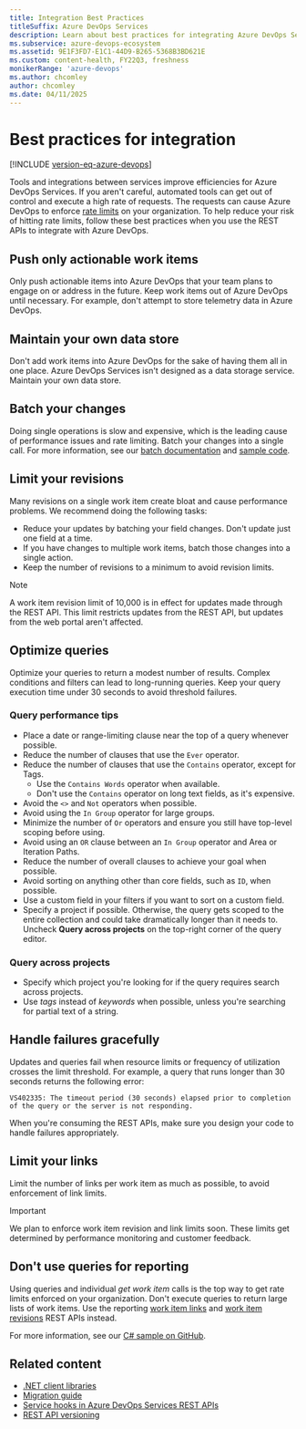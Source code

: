 ```yaml
---
title: Integration Best Practices
titleSuffix: Azure DevOps Services 
description: Learn about best practices for integrating Azure DevOps Services.
ms.subservice: azure-devops-ecosystem
ms.assetid: 9E1F3FD7-E1C1-44D9-B265-5368B3BD621E
ms.custom: content-health, FY22Q3, freshness
monikerRange: 'azure-devops'
ms.author: chcomley
author: chcomley
ms.date: 04/11/2025
---
```


<!--- Supports FWLINK:  https://go.microsoft.com/fwlink/?LinkId=692096   --> 

# Best practices for integration

[!INCLUDE [version-eq-azure-devops](../../includes/version-eq-azure-devops.md)]

Tools and integrations between services improve efficiencies for Azure DevOps Services. If you aren't careful, automated tools can get out of control and execute a high rate of requests. The requests can cause Azure DevOps to enforce [rate limits](./rate-limits.md) on your organization. To help reduce your risk of hitting rate limits, follow these best practices when you use the REST APIs to integrate with Azure DevOps.

## Push only actionable work items

Only push actionable items into Azure DevOps that your team plans to engage on or address in the future. Keep work items out of Azure DevOps until necessary. For example, don't attempt to store telemetry data in Azure DevOps.

## Maintain your own data store

Don't add work items into Azure DevOps for the sake of having them all in one place. Azure DevOps Services isn't designed as a data storage service. Maintain your own data store.

## Batch your changes

Doing single operations is slow and expensive, which is the leading cause of performance issues and rate limiting. Batch your changes into a single call. For more information, see our [batch documentation](/previous-versions/azure/devops/integrate/previous-apis/wit/batch) and [sample code](/previous-versions/azure/devops/integrate/previous-apis/wit/samples).

## Limit your revisions

Many revisions on a single work item create bloat and cause performance problems. We recommend doing the following tasks:

* Reduce your updates by batching your field changes. Don't update just one field at a time.
* If you have changes to multiple work items, batch those changes into a single action.
* Keep the number of revisions to a minimum to avoid revision limits.

> [!NOTE]
> A work item revision limit of 10,000 is in effect for updates made through the REST API. This limit restricts updates from the REST API, but updates from the web portal aren't affected.  

## Optimize queries

Optimize your queries to return a modest number of results. Complex conditions and filters can lead to long-running queries. Keep your query execution time under 30 seconds to avoid threshold failures.

### Query performance tips

* Place a date or range-limiting clause near the top of a query whenever possible.
* Reduce the number of clauses that use the `Ever` operator.
* Reduce the number of clauses that use the `Contains` operator, except for Tags.
    - Use the `Contains Words` operator when available.
    - Don't use the `Contains` operator on long text fields, as it's expensive.
* Avoid the `<>` and `Not` operators when possible.
* Avoid using the `In Group` operator for large groups.
* Minimize the number of `Or` operators and ensure you still have top-level scoping before using.
* Avoid using an `OR` clause between an `In Group` operator and Area or Iteration Paths.
* Reduce the number of overall clauses to achieve your goal when possible.
* Avoid sorting on anything other than core fields, such as `ID`, when possible.
* Use a custom field in your filters if you want to sort on a custom field.
* Specify a project if possible. Otherwise, the query gets scoped to the entire collection and could take dramatically longer than it needs to. Uncheck **Query across projects** on the top-right corner of the query editor.

### Query across projects

* Specify which project you're looking for if the query requires search across projects.
* Use *tags* instead of *keywords* when possible, unless you're searching for partial text of a string.

## Handle failures gracefully

Updates and queries fail when resource limits or frequency of utilization crosses the limit threshold. For example, a query that runs longer than 30 seconds returns the following error:

`VS402335: The timeout period (30 seconds) elapsed prior to completion of the query or the server is not responding.`

When you're consuming the REST APIs, make sure you design your code to handle failures appropriately.

## Limit your links

Limit the number of links per work item as much as possible, to avoid enforcement of link limits.

> [!IMPORTANT]
> We plan to enforce work item revision and link limits soon. These limits get determined by performance monitoring and customer feedback.

## Don't use queries for reporting

Using queries and individual *get work item* calls is the top way to get rate limits enforced on your organization. Don't execute queries to return large lists of work items. Use the reporting [work item links](/rest/api/azure/devops/wit/reporting%20work%20item%20links) and [work item revisions](/rest/api/azure/devops/wit/reporting%20work%20item%20revisions) REST APIs instead.

For more information, see our [C# sample on GitHub](https://github.com/sferg-msft/vsts-wit-reporting-example).

## Related content

- [.NET client libraries](dotnet-client-libraries.md)
- [Migration guide](migration-guide.md)
- [Service hooks in Azure DevOps Services REST APIs](/service-hooks/overview.md)
- [REST API versioning](rest-api-versioning.md)
